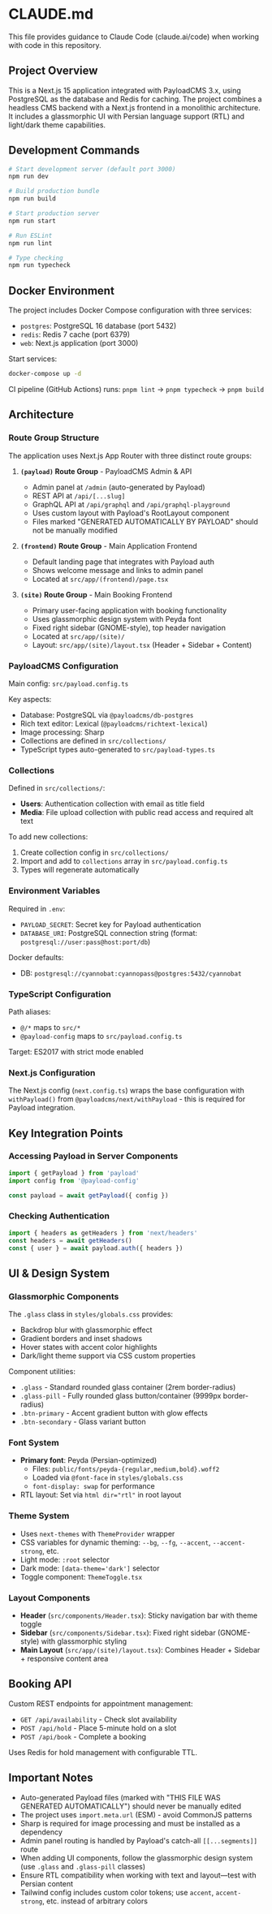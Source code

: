 # CLAUDE.md

This file provides guidance to Claude Code (claude.ai/code) when working with code in this repository.

## Project Overview

This is a Next.js 15 application integrated with PayloadCMS 3.x, using PostgreSQL as the database and Redis for caching. The project combines a headless CMS backend with a Next.js frontend in a monolithic architecture. It includes a glassmorphic UI with Persian language support (RTL) and light/dark theme capabilities.

## Development Commands

```bash
# Start development server (default port 3000)
npm run dev

# Build production bundle
npm run build

# Start production server
npm run start

# Run ESLint
npm run lint

# Type checking
npm run typecheck
```

## Docker Environment

The project includes Docker Compose configuration with three services:
- `postgres`: PostgreSQL 16 database (port 5432)
- `redis`: Redis 7 cache (port 6379)
- `web`: Next.js application (port 3000)

Start services:
```bash
docker-compose up -d
```

CI pipeline (GitHub Actions) runs: `pnpm lint` → `pnpm typecheck` → `pnpm build`

## Architecture

### Route Group Structure

The application uses Next.js App Router with three distinct route groups:

1. **`(payload)` Route Group** - PayloadCMS Admin & API
   - Admin panel at `/admin` (auto-generated by Payload)
   - REST API at `/api/[...slug]`
   - GraphQL API at `/api/graphql` and `/api/graphql-playground`
   - Uses custom layout with Payload's RootLayout component
   - Files marked "GENERATED AUTOMATICALLY BY PAYLOAD" should not be manually modified

2. **`(frontend)` Route Group** - Main Application Frontend
   - Default landing page that integrates with Payload auth
   - Shows welcome message and links to admin panel
   - Located at `src/app/(frontend)/page.tsx`

3. **`(site)` Route Group** - Main Booking Frontend
   - Primary user-facing application with booking functionality
   - Uses glassmorphic design system with Peyda font
   - Fixed right sidebar (GNOME-style), top header navigation
   - Located at `src/app/(site)/`
   - Layout: `src/app/(site)/layout.tsx` (Header + Sidebar + Content)

### PayloadCMS Configuration

Main config: `src/payload.config.ts`

Key aspects:
- Database: PostgreSQL via `@payloadcms/db-postgres`
- Rich text editor: Lexical (`@payloadcms/richtext-lexical`)
- Image processing: Sharp
- Collections are defined in `src/collections/`
- TypeScript types auto-generated to `src/payload-types.ts`

### Collections

Defined in `src/collections/`:
- **Users**: Authentication collection with email as title field
- **Media**: File upload collection with public read access and required alt text

To add new collections:
1. Create collection config in `src/collections/`
2. Import and add to `collections` array in `src/payload.config.ts`
3. Types will regenerate automatically

### Environment Variables

Required in `.env`:
- `PAYLOAD_SECRET`: Secret key for Payload authentication
- `DATABASE_URI`: PostgreSQL connection string (format: `postgresql://user:pass@host:port/db`)

Docker defaults:
- DB: `postgresql://cyannobat:cyannopass@postgres:5432/cyannobat`

### TypeScript Configuration

Path aliases:
- `@/*` maps to `src/*`
- `@payload-config` maps to `src/payload.config.ts`

Target: ES2017 with strict mode enabled

### Next.js Configuration

The Next.js config (`next.config.ts`) wraps the base configuration with `withPayload()` from `@payloadcms/next/withPayload` - this is required for Payload integration.

## Key Integration Points

### Accessing Payload in Server Components

```typescript
import { getPayload } from 'payload'
import config from '@payload-config'

const payload = await getPayload({ config })
```

### Checking Authentication

```typescript
import { headers as getHeaders } from 'next/headers'
const headers = await getHeaders()
const { user } = await payload.auth({ headers })
```

## UI & Design System

### Glassmorphic Components
The `.glass` class in `styles/globals.css` provides:
- Backdrop blur with glassmorphic effect
- Gradient borders and inset shadows
- Hover states with accent color highlights
- Dark/light theme support via CSS custom properties

Component utilities:
- `.glass` - Standard rounded glass container (2rem border-radius)
- `.glass-pill` - Fully rounded glass button/container (9999px border-radius)
- `.btn-primary` - Accent gradient button with glow effects
- `.btn-secondary` - Glass variant button

### Font System
- **Primary font**: Peyda (Persian-optimized)
  - Files: `public/fonts/peyda-{regular,medium,bold}.woff2`
  - Loaded via `@font-face` in `styles/globals.css`
  - `font-display: swap` for performance
- RTL layout: Set via `html dir="rtl"` in root layout

### Theme System
- Uses `next-themes` with `ThemeProvider` wrapper
- CSS variables for dynamic theming: `--bg`, `--fg`, `--accent`, `--accent-strong`, etc.
- Light mode: `:root` selector
- Dark mode: `[data-theme='dark']` selector
- Toggle component: `ThemeToggle.tsx`

### Layout Components
- **Header** (`src/components/Header.tsx`): Sticky navigation bar with theme toggle
- **Sidebar** (`src/components/Sidebar.tsx`): Fixed right sidebar (GNOME-style) with glassmorphic styling
- **Main Layout** (`src/app/(site)/layout.tsx`): Combines Header + Sidebar + responsive content area

## Booking API

Custom REST endpoints for appointment management:
- `GET /api/availability` - Check slot availability
- `POST /api/hold` - Place 5-minute hold on a slot
- `POST /api/book` - Complete a booking

Uses Redis for hold management with configurable TTL.

## Important Notes

- Auto-generated Payload files (marked with "THIS FILE WAS GENERATED AUTOMATICALLY") should never be manually edited
- The project uses `import.meta.url` (ESM) - avoid CommonJS patterns
- Sharp is required for image processing and must be installed as a dependency
- Admin panel routing is handled by Payload's catch-all `[[...segments]]` route
- When adding UI components, follow the glassmorphic design system (use `.glass` and `.glass-pill` classes)
- Ensure RTL compatibility when working with text and layout—test with Persian content
- Tailwind config includes custom color tokens; use `accent`, `accent-strong`, etc. instead of arbitrary colors
